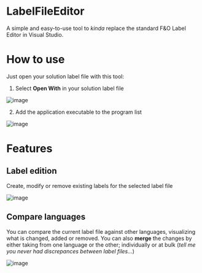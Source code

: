 # LabelFileEditor
A simple and easy-to-use tool to *kinda* replace the standard F&O Label Editor in Visual Studio.

# How to use
Just open your solution label file with this tool:

1. Select **Open With** in your solution label file

![image](https://github.com/user-attachments/assets/d516708e-6782-4168-a2c9-b667794a625d)

2. Add the application executable to the program list

![image](https://github.com/user-attachments/assets/368f9c8e-dbf0-4175-ab36-2aa4a396834b)

# Features

## Label edition
Create, modify or remove existing labels for the selected label file

![image](https://github.com/user-attachments/assets/f0db1002-776a-4b94-b99a-03a6fdebd67b)

## Compare languages
You can compare the current label file against other languages, visualizing what is changed, added or removed. You can also **merge** the changes by either taking from one language or the other; individually or at bulk (*tell me you never had discrepances between label files...*)

![image](https://github.com/user-attachments/assets/fe82a153-83b0-4d4b-9190-a492a2d97b1a)

